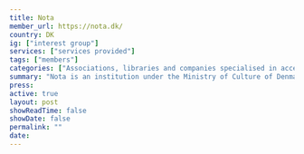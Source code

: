 ```yaml
---
title: Nota
member_url: https://nota.dk/
country: DK
ig: ["interest group"] 
services: ["services provided"] 
tags: ["members"]
categories: ["Associations, libraries and companies specialised in accessibility services"]
summary: "Nota is an institution under the Ministry of Culture of Denmark, which makes printed text available in digital formats."
press:
active: true
layout: post
showReadTime: false
showDate: false
permalink: ""
date: 
---
```

